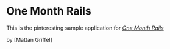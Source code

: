 # One Month Rails

This is the pinteresting sample application for 
[*One Month Rails*](http://onemonthsrails.com)

by [Mattan Griffel]